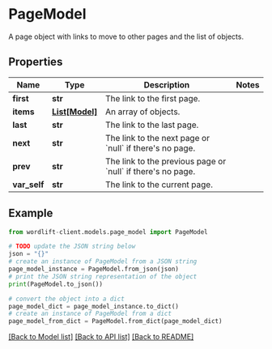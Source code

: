 # PageModel

A page object with links to move to other pages and the list of objects.

## Properties

Name | Type | Description | Notes
------------ | ------------- | ------------- | -------------
**first** | **str** | The link to the first page. | 
**items** | [**List[Model]**](Model.md) | An array of objects. | 
**last** | **str** | The link to the last page. | 
**next** | **str** | The link to the next page or &#x60;null&#x60; if there&#39;s no page. | 
**prev** | **str** | The link to the previous page or &#x60;null&#x60; if there&#39;s no page. | 
**var_self** | **str** | The link to the current page. | 

## Example

```python
from wordlift-client.models.page_model import PageModel

# TODO update the JSON string below
json = "{}"
# create an instance of PageModel from a JSON string
page_model_instance = PageModel.from_json(json)
# print the JSON string representation of the object
print(PageModel.to_json())

# convert the object into a dict
page_model_dict = page_model_instance.to_dict()
# create an instance of PageModel from a dict
page_model_from_dict = PageModel.from_dict(page_model_dict)
```
[[Back to Model list]](../README.md#documentation-for-models) [[Back to API list]](../README.md#documentation-for-api-endpoints) [[Back to README]](../README.md)



